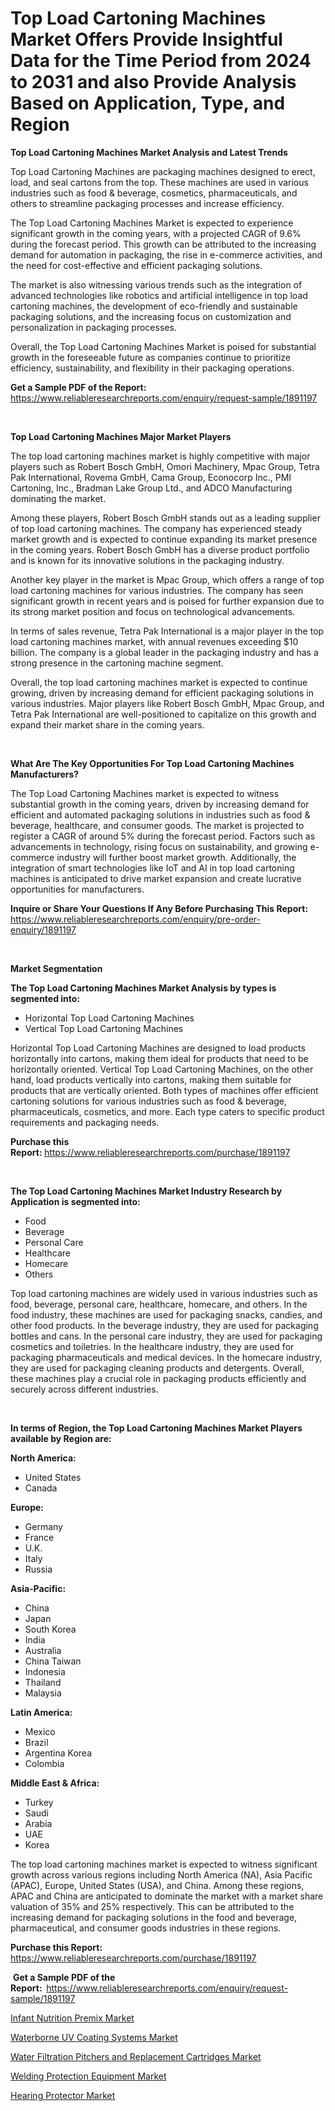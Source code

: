 <p><h1>Top Load Cartoning Machines Market Offers Provide Insightful Data for the Time Period from 2024 to 2031 and also Provide Analysis Based on Application, Type, and Region</h1></p><p><strong>Top Load Cartoning Machines Market Analysis and Latest Trends</strong></p>
<p><p>Top Load Cartoning Machines are packaging machines designed to erect, load, and seal cartons from the top. These machines are used in various industries such as food & beverage, cosmetics, pharmaceuticals, and others to streamline packaging processes and increase efficiency.</p><p>The Top Load Cartoning Machines Market is expected to experience significant growth in the coming years, with a projected CAGR of 9.6% during the forecast period. This growth can be attributed to the increasing demand for automation in packaging, the rise in e-commerce activities, and the need for cost-effective and efficient packaging solutions.</p><p>The market is also witnessing various trends such as the integration of advanced technologies like robotics and artificial intelligence in top load cartoning machines, the development of eco-friendly and sustainable packaging solutions, and the increasing focus on customization and personalization in packaging processes.</p><p>Overall, the Top Load Cartoning Machines Market is poised for substantial growth in the foreseeable future as companies continue to prioritize efficiency, sustainability, and flexibility in their packaging operations.</p></p>
<p><strong>Get a Sample PDF of the Report:&nbsp;</strong> <a href="https://www.reliableresearchreports.com/enquiry/request-sample/1891197">https://www.reliableresearchreports.com/enquiry/request-sample/1891197</a></p>
<p>&nbsp;</p>
<p><strong>Top Load Cartoning Machines Major Market Players</strong></p>
<p><p>The top load cartoning machines market is highly competitive with major players such as Robert Bosch GmbH, Omori Machinery, Mpac Group, Tetra Pak International, Rovema GmbH, Cama Group, Econocorp Inc., PMI Cartoning, Inc., Bradman Lake Group Ltd., and ADCO Manufacturing dominating the market.</p><p>Among these players, Robert Bosch GmbH stands out as a leading supplier of top load cartoning machines. The company has experienced steady market growth and is expected to continue expanding its market presence in the coming years. Robert Bosch GmbH has a diverse product portfolio and is known for its innovative solutions in the packaging industry.</p><p>Another key player in the market is Mpac Group, which offers a range of top load cartoning machines for various industries. The company has seen significant growth in recent years and is poised for further expansion due to its strong market position and focus on technological advancements.</p><p>In terms of sales revenue, Tetra Pak International is a major player in the top load cartoning machines market, with annual revenues exceeding $10 billion. The company is a global leader in the packaging industry and has a strong presence in the cartoning machine segment.</p><p>Overall, the top load cartoning machines market is expected to continue growing, driven by increasing demand for efficient packaging solutions in various industries. Major players like Robert Bosch GmbH, Mpac Group, and Tetra Pak International are well-positioned to capitalize on this growth and expand their market share in the coming years.</p></p>
<p>&nbsp;</p>
<p><strong>What Are The Key Opportunities For Top Load Cartoning Machines Manufacturers?</strong></p>
<p><p>The Top Load Cartoning Machines market is expected to witness substantial growth in the coming years, driven by increasing demand for efficient and automated packaging solutions in industries such as food & beverage, healthcare, and consumer goods. The market is projected to register a CAGR of around 5% during the forecast period. Factors such as advancements in technology, rising focus on sustainability, and growing e-commerce industry will further boost market growth. Additionally, the integration of smart technologies like IoT and AI in top load cartoning machines is anticipated to drive market expansion and create lucrative opportunities for manufacturers.</p></p>
<p><strong>Inquire or Share Your Questions If Any Before Purchasing This Report:</strong> <a href="https://www.reliableresearchreports.com/enquiry/pre-order-enquiry/1891197">https://www.reliableresearchreports.com/enquiry/pre-order-enquiry/1891197</a></p>
<p>&nbsp;</p>
<p><strong>Market Segmentation</strong></p>
<p><strong>The Top Load Cartoning Machines Market Analysis by types is segmented into:</strong></p>
<p><ul><li>Horizontal Top Load Cartoning Machines</li><li>Vertical Top Load Cartoning Machines</li></ul></p>
<p><p>Horizontal Top Load Cartoning Machines are designed to load products horizontally into cartons, making them ideal for products that need to be horizontally oriented. Vertical Top Load Cartoning Machines, on the other hand, load products vertically into cartons, making them suitable for products that are vertically oriented. Both types of machines offer efficient cartoning solutions for various industries such as food & beverage, pharmaceuticals, cosmetics, and more. Each type caters to specific product requirements and packaging needs.</p></p>
<p><strong>Purchase this Report:&nbsp;</strong><a href="https://www.reliableresearchreports.com/purchase/1891197">https://www.reliableresearchreports.com/purchase/1891197</a></p>
<p>&nbsp;</p>
<p><strong>The Top Load Cartoning Machines Market Industry Research by Application is segmented into:</strong></p>
<p><ul><li>Food</li><li>Beverage</li><li>Personal Care</li><li>Healthcare</li><li>Homecare</li><li>Others</li></ul></p>
<p><p>Top load cartoning machines are widely used in various industries such as food, beverage, personal care, healthcare, homecare, and others. In the food industry, these machines are used for packaging snacks, candies, and other food products. In the beverage industry, they are used for packaging bottles and cans. In the personal care industry, they are used for packaging cosmetics and toiletries. In the healthcare industry, they are used for packaging pharmaceuticals and medical devices. In the homecare industry, they are used for packaging cleaning products and detergents. Overall, these machines play a crucial role in packaging products efficiently and securely across different industries.</p></p>
<p>&nbsp;</p>
<p><strong>In terms of Region, the Top Load Cartoning Machines Market Players available by Region are:</strong></p>
<p>
    <p> <strong> North America: </strong>
        <ul>
            <li>United States</li>
            <li>Canada</li>
        </ul>
        </p> 
    <p> <strong> Europe: </strong>
        <ul>
            <li>Germany</li>
            <li>France</li>
            <li>U.K.</li>
            <li>Italy</li>
            <li>Russia</li>
        </ul>
        </p> 
    <p> <strong> Asia-Pacific: </strong>
        <ul>
            <li>China</li>
            <li>Japan</li>
            <li>South Korea</li>
            <li>India</li>
            <li>Australia</li>
            <li>China Taiwan</li>
            <li>Indonesia</li>
            <li>Thailand</li>
            <li>Malaysia</li>
        </ul>
        </p> 
    <p> <strong> Latin America: </strong>
        <ul>
            <li>Mexico</li>
            <li>Brazil</li>
            <li>Argentina Korea</li>
            <li>Colombia</li>
        </ul>
        </p> 
    <p> <strong> Middle East & Africa: </strong>
        <ul>
            <li>Turkey</li>
            <li>Saudi</li>
            <li>Arabia</li>
            <li>UAE</li>
            <li>Korea</li>
        </ul>
    </p>
    </p>
<p><p>The top load cartoning machines market is expected to witness significant growth across various regions including North America (NA), Asia Pacific (APAC), Europe, United States (USA), and China. Among these regions, APAC and China are anticipated to dominate the market with a market share valuation of 35% and 25% respectively. This can be attributed to the increasing demand for packaging solutions in the food and beverage, pharmaceutical, and consumer goods industries in these regions.</p></p>
<p><strong>Purchase this Report: </strong><a href="https://www.reliableresearchreports.com/purchase/1891197">https://www.reliableresearchreports.com/purchase/1891197</a></p>
<p>&nbsp;<strong>Get a Sample PDF of the Report:&nbsp;&nbsp;</strong><a href="https://www.reliableresearchreports.com/enquiry/request-sample/1891197">https://www.reliableresearchreports.com/enquiry/request-sample/1891197</a></p>
<p><strong></strong></p>
<p><p><a href="https://natural-crush-b99.notion.site/Infant-Nutrition-Premix-Market-Research-Report-Provides-thorough-Industry-Overview-which-offers-an--cb06281532a94b8183cf07428f02ed73">Infant Nutrition Premix Market</a></p><p><a href="https://fuschia-pecorino-a6d.notion.site/Waterborne-UV-Coating-Systems-Market-Size-Market-Share-and-Global-Market-Analysis-Report-2024-20-8050b3c8b78f4f99b2b73ccb38bd534c">Waterborne UV Coating Systems Market</a></p><p><a href="https://simplistic-meeting-7ee.notion.site/Water-Filtration-Pitchers-and-Replacement-Cartridges-Market-Analysis-and-Market-Size-Global-Industr-407e7ee2d9184e5a9dfada74fd33a8db">Water Filtration Pitchers and Replacement Cartridges Market</a></p><p><a href="https://view.publitas.com/reportprime-1/welding-protection-equipment-market-size-focuses-on-market-dynamics-in-depth-analysis-and-future-projections-of-its-market-forecasted-for-period-from-2024-to-2031/">Welding Protection Equipment Market</a></p><p><a href="https://view.publitas.com/reportprime-1/hearing-protector-market-size-furnishes-valuable-information-encompassing-market-share-market-trends-and-projections-spanning-from-2024-to-2031/">Hearing Protector Market</a></p></p>